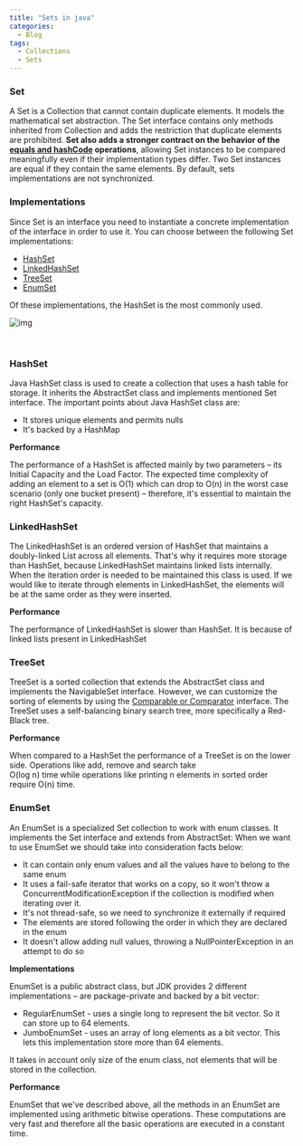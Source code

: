 ```yaml
---
title: "Sets in java"
categories:
  - Blog
tags:
  - Collections
  - Sets
---
```


### Set

A Set is a Collection that cannot contain duplicate elements. 
It models the mathematical set abstraction. 
The Set interface contains only methods inherited from Collection and adds the restriction that duplicate elements are prohibited. 
**Set also adds a stronger contract on the behavior of the [equals and hashCode](https://matthewonsoftware.com/blog/java-equals-and-hashCode-contract/) operations**, allowing Set instances to be compared meaningfully even if their implementation types differ. 
Two Set instances are equal if they contain the same elements. By default, sets implementations are not synchronized.


### Implementations

Since Set is an interface you need to instantiate a concrete implementation of the interface in order to use it. You can choose between the following Set implementations: 

* [HashSet](https://matthewonsoftware.com/blog/sets-in-java/#hashset)
* [LinkedHashSet](https://matthewonsoftware.com/blog/sets-in-java/#linkedhashset)
* [TreeSet](https://matthewonsoftware.com/blog/sets-in-java/#treeset)
* [EnumSet](https://matthewonsoftware.com/blog/sets-in-java/#enumset)

Of these implementations, the HashSet is the most commonly used.

![img]({{site.url}}/assets/blog_images/2021-11-06-sets-in-java/java-set-implementation.png)

<br/>

### HashSet

Java HashSet class is used to create a collection that uses a hash table for storage. It inherits the AbstractSet class and implements mentioned Set interface. 
The important points about Java HashSet class are:
* It stores unique elements and permits nulls
* It's backed by a HashMap

**Performance**

The performance of a HashSet is affected mainly by two parameters – its Initial Capacity and the Load Factor.
The expected time complexity of adding an element to a set is O(1) which can drop to O(n) in the worst case scenario (only one bucket present) – therefore, it's essential to maintain the right HashSet's capacity.


### LinkedHashSet

The LinkedHashSet is an ordered version of HashSet that maintains a doubly-linked List across all elements. 
That's why it requires more storage than HashSet, because LinkedHashSet maintains linked lists internally.
When the iteration order is needed to be maintained this class is used. 
If we would like to iterate through elements in LinkedHashSet, the elements will be at the same order as they were inserted.

**Performance** 

The performance of LinkedHashSet is slower than HashSet. It is because of linked lists present in LinkedHashSet

### TreeSet 

TreeSet is a sorted collection that extends the AbstractSet class and implements the NavigableSet interface.
However, we can customize the sorting of elements by using the [Comparable or Comparator](https://matthewonsoftware.com/blog/comparable-and-comparator-interfaces/) interface.
The TreeSet uses a self-balancing binary search tree, more specifically a Red-Black tree.

**Performance**

When compared to a HashSet the performance of a TreeSet is on the lower side. 
Operations like add, remove and search take <br/> O(log n) time while operations like printing n elements in sorted order require O(n) time.


### EnumSet

An EnumSet is a specialized Set collection to work with enum classes. It implements the Set interface and extends from AbstractSet:
When we want to use EnumSet we should take into consideration facts below:

* It can contain only enum values and all the values have to belong to the same enum
* It uses a fail-safe iterator that works on a copy, so it won't throw a ConcurrentModificationException if the collection is modified when iterating over it.
* It's not thread-safe, so we need to synchronize it externally if required
* The elements are stored following the order in which they are declared in the enum
* It doesn't allow adding null values, throwing a NullPointerException in an attempt to do so

**Implementations**

EnumSet is a public abstract class, but JDK provides 2 different implementations – are package-private and backed by a bit vector:

* RegularEnumSet -  uses a single long to represent the bit vector. So it can store up to 64 elements.
* JumboEnumSet -  uses an array of long elements as a bit vector. This lets this implementation store more than 64 elements.

It takes in account only size of the enum class, not elements that will be stored in the collection.

**Performance**

EnumSet that we've described above, all the methods in an EnumSet are implemented using arithmetic bitwise operations. 
These computations are very fast and therefore all the basic operations are executed in a constant time.




